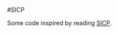 #SICP

Some code inspired by reading [SICP](https://mitpress.mit.edu/sites/default/files/sicp/full-text/book/book.html).